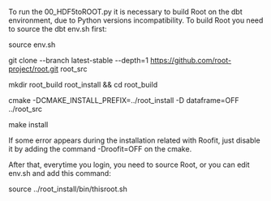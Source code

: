 To run the 00_HDF5toROOT.py it is necessary to build Root on the dbt environment, due to Python versions incompatibility.
To build Root you need to source the dbt env.sh first:

source env.sh

git clone --branch latest-stable --depth=1 https://github.com/root-project/root.git root_src

mkdir root_build root_install && cd root_build

cmake -DCMAKE_INSTALL_PREFIX=../root_install -D dataframe=OFF ../root_src

make install

If some error appears during the installation related with Roofit, just disable it by adding the command -Droofit=OFF on the cmake.

After that, everytime you login, you need to source Root, or you can edit env.sh and add this command:

source ../root_install/bin/thisroot.sh 
